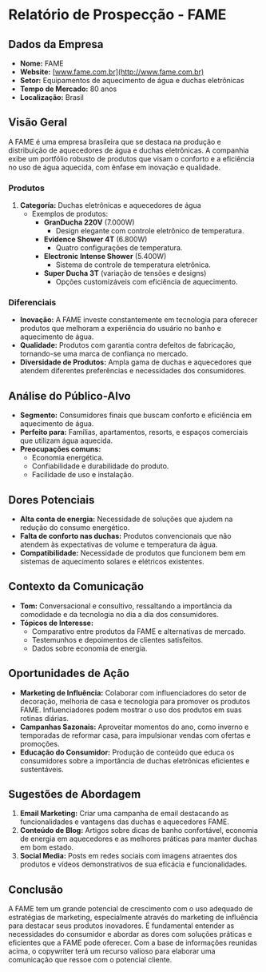 # Relatório de Prospecção - FAME

## Dados da Empresa
- **Nome:** FAME
- **Website:** [www.fame.com.br](http://www.fame.com.br)
- **Setor:** Equipamentos de aquecimento de água e duchas eletrônicas
- **Tempo de Mercado:** 80 anos
- **Localização:** Brasil

## Visão Geral
A FAME é uma empresa brasileira que se destaca na produção e distribuição de aquecedores de água e duchas eletrônicas. A companhia exibe um portfólio robusto de produtos que visam o conforto e a eficiência no uso de água aquecida, com ênfase em inovação e qualidade.

### Produtos
1. **Categoría:** Duchas eletrônicas e aquecedores de água
   - Exemplos de produtos:
     - **GranDucha 220V** (7.000W)
       - Design elegante com controle eletrônico de temperatura.
     - **Evidence Shower 4T** (6.800W)
       - Quatro configurações de temperatura.
     - **Electronic Intense Shower** (5.400W)
       - Sistema de controle de temperatura eletrônica.
     - **Super Ducha 3T** (variação de tensões e designs)
       - Opções customizáveis com eficiência de aquecimento.

### Diferenciais
- **Inovação:** A FAME investe constantemente em tecnologia para oferecer produtos que melhoram a experiência do usuário no banho e aquecimento de água.
- **Qualidade:** Produtos com garantia contra defeitos de fabricação, tornando-se uma marca de confiança no mercado.
- **Diversidade de Produtos:** Ampla gama de duchas e aquecedores que atendem diferentes preferências e necessidades dos consumidores.

## Análise do Público-Alvo
- **Segmento:** Consumidores finais que buscam conforto e eficiência em aquecimento de água.
- **Perfeito para:** Famílias, apartamentos, resorts, e espaços comerciais que utilizam água aquecida.
- **Preocupações comuns:**
  - Economia energética.
  - Confiabilidade e durabilidade do produto.
  - Facilidade de uso e instalação.

## Dores Potenciais
- **Alta conta de energia:** Necessidade de soluções que ajudem na redução do consumo energético.
- **Falta de conforto nas duchas:** Produtos convencionais que não atendem às expectativas de volume e temperatura da água.
- **Compatibilidade:** Necessidade de produtos que funcionem bem em sistemas de aquecimento solares e elétricos existentes.

## Contexto da Comunicação
- **Tom:** Conversacional e consultivo, ressaltando a importância da comodidade e da tecnologia no dia a dia dos consumidores.
- **Tópicos de Interesse:**
  - Comparativo entre produtos da FAME e alternativas de mercado.
  - Testemunhos e depoimentos de clientes satisfeitos.
  - Dados sobre economia de energia.

## Oportunidades de Ação
- **Marketing de Influência:** Colaborar com influenciadores do setor de decoração, melhoria de casa e tecnologia para promover os produtos FAME. Influenciadores podem mostrar o uso dos produtos em suas rotinas diárias.
- **Campanhas Sazonais:** Aproveitar momentos do ano, como inverno e temporadas de reformar casa, para impulsionar vendas com ofertas e promoções.
- **Educação do Consumidor:** Produção de conteúdo que educa os consumidores sobre a importância de duchas eletrônicas eficientes e sustentáveis. 

## Sugestões de Abordagem
1. **Email Marketing:** Criar uma campanha de email destacando as funcionalidades e vantagens das duchas e aquecedores FAME.
2. **Conteúdo de Blog:** Artigos sobre dicas de banho confortável, economia de energia em aquecedores e as melhores práticas para manter duchas em bom estado.
3. **Social Media:** Posts em redes sociais com imagens atraentes dos produtos e vídeos demonstrativos de sua eficácia e funcionalidades.

## Conclusão
A FAME tem um grande potencial de crescimento com o uso adequado de estratégias de marketing, especialmente através do marketing de influência para destacar seus produtos inovadores. É fundamental entender as necessidades do consumidor e abordar as dores com soluções práticas e eficientes que a FAME pode oferecer. Com a base de informações reunidas acima, o copywriter terá um recurso valioso para elaborar uma comunicação que ressoe com o potencial cliente.